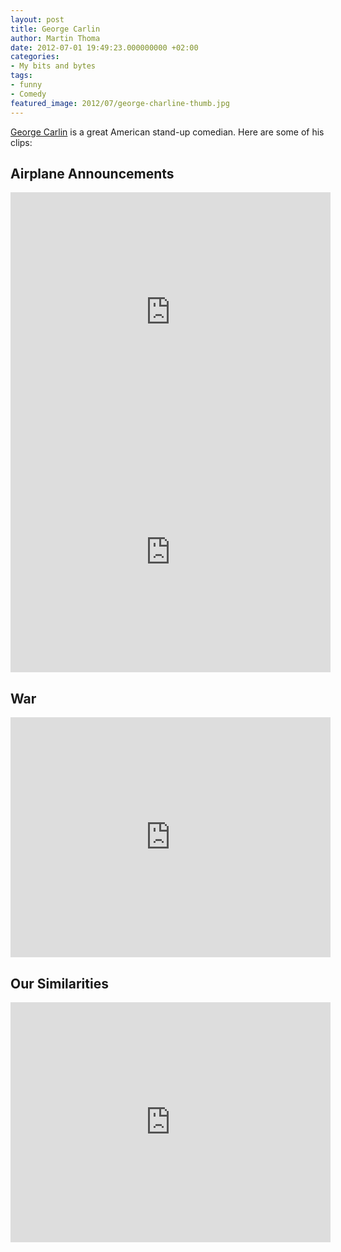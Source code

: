 ```yaml
---
layout: post
title: George Carlin
author: Martin Thoma
date: 2012-07-01 19:49:23.000000000 +02:00
categories:
- My bits and bytes
tags:
- funny
- Comedy
featured_image: 2012/07/george-charline-thumb.jpg
---
```

<a href="http://en.wikipedia.org/wiki/George_Carlin">George Carlin</a> is a great American stand-up comedian. Here are some of his clips:

<h2>Airplane Announcements</h2>
<iframe width="512" height="384" src="http://www.youtube.com/embed/h7uMom9N5-I" frameborder="0" allowfullscreen></iframe>

<iframe width="512" height="384" src="http://www.youtube.com/embed/feylIp-psJ0" frameborder="0" allowfullscreen></iframe>

<h2>War</h2>
<iframe width="512" height="384" src="http://www.youtube.com/embed/gnK8_KJcmWg" frameborder="0" allowfullscreen></iframe>

<h2>Our Similarities</h2>
<iframe width="512" height="384" src="http://www.youtube.com/embed/cgps85scy1g" frameborder="0" allowfullscreen></iframe>
